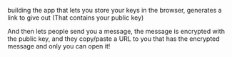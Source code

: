  building the app that lets you store your keys in the browser, generates a link to give out (That contains your public key)

 And then lets people send you a message, the message is encrypted with the public key, and they copy/paste a URL
 to you that has the encrypted message and only you can open it!